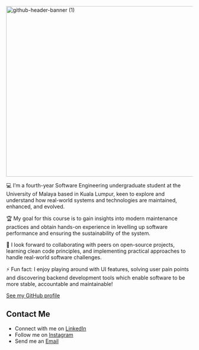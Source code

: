 <img width="1276" height="460" alt="github-header-banner (1)" src="https://github.com/user-attachments/assets/76c3194e-53f9-4c5a-a051-7eb8388eac17" />

💻 I’m a fourth-year Software Engineering undergraduate student at the University of Malaya based in Kuala Lumpur, keen to explore and understand how real-world systems and technologies are maintained, enhanced, and evolved.

🏆 My goal for this course is to gain insights into modern maintenance practices and obtain hands-on experience in levelling up software performance and ensuring the sustainability of the system.

🚀 I look forward to collaborating with peers on open-source projects, learning clean code principles, and implementing practical approaches to handle real-world software challenges.

⚡ Fun fact: I enjoy playing around with UI features, solving user pain points and discovering backend development tools which enable software to be more stable, accountable and maintainable!

[See my GitHub profile](https://github.com/Joanne1228-coder)

## Contact Me
- Connect with me on [LinkedIn](https://www.linkedin.com/in/joanne-lim-zi-xuan-012298272/)
- Follow me on [Instagram](https://www.instagram.com/lzx_1228/)
- Send me an [Email](joannelimzixuan@gmail.com)
